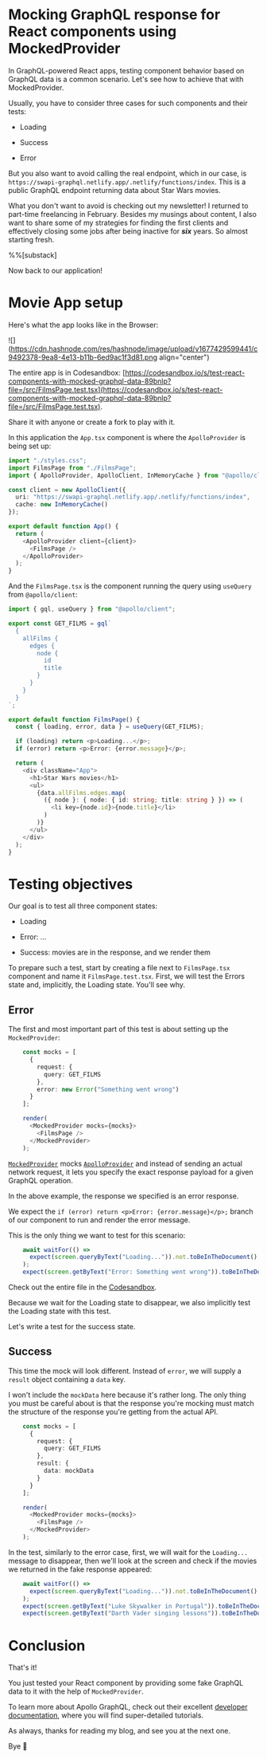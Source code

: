# Mocking GraphQL response for React components using MockedProvider

In GraphQL-powered React apps, testing component behavior based on GraphQL data is a common scenario. Let's see how to achieve that with MockedProvider.

Usually, you have to consider three cases for such components and their tests:

* Loading
    
* Success
    
* Error
    

But you also want to avoid calling the real endpoint, which in our case, is `https://swapi-graphql.netlify.app/.netlify/functions/index`. This is a public GraphQL endpoint returning data about Star Wars movies.

What you don't want to avoid is checking out my newsletter! I returned to part-time freelancing in February. Besides my musings about content, I also want to share some of my strategies for finding the first clients and effectively closing some jobs after being inactive for ***six*** years. So almost starting fresh.

%%[substack] 

Now back to our application!

# Movie App setup

Here's what the app looks like in the Browser:

![](https://cdn.hashnode.com/res/hashnode/image/upload/v1677429599441/c9492378-9ea8-4e13-b11b-6ed9ac1f3d81.png align="center")

The entire app is in Codesandbox: [https://codesandbox.io/s/test-react-components-with-mocked-graphql-data-89bnlp?file=/src/FilmsPage.test.tsx](https://codesandbox.io/s/test-react-components-with-mocked-graphql-data-89bnlp?file=/src/FilmsPage.test.tsx).

Share it with anyone or create a fork to play with it.

In this application the `App.tsx` component is where the `ApolloProvider` is being set up:

```typescript
import "./styles.css";
import FilmsPage from "./FilmsPage";
import { ApolloProvider, ApolloClient, InMemoryCache } from "@apollo/client";

const client = new ApolloClient({
  uri: "https://swapi-graphql.netlify.app/.netlify/functions/index",
  cache: new InMemoryCache()
});

export default function App() {
  return (
    <ApolloProvider client={client}>
      <FilmsPage />
    </ApolloProvider>
  );
}
```

And the `FilmsPage.tsx` is the component running the query using `useQuery` from `@apollo/client`:

```typescript
import { gql, useQuery } from "@apollo/client";

export const GET_FILMS = gql`
  {
    allFilms {
      edges {
        node {
          id
          title
        }
      }
    }
  }
`;

export default function FilmsPage() {
  const { loading, error, data } = useQuery(GET_FILMS);

  if (loading) return <p>Loading...</p>;
  if (error) return <p>Error: {error.message}</p>;

  return (
    <div className="App">
      <h1>Star Wars movies</h1>
      <ul>
        {data.allFilms.edges.map(
          ({ node }: { node: { id: string; title: string } }) => (
            <li key={node.id}>{node.title}</li>
          )
        )}
      </ul>
    </div>
  );
}
```

# Testing objectives

Our goal is to test all three component states:

* Loading
    
* Error: ...
    
* Success: movies are in the response, and we render them
    

To prepare such a test, start by creating a file next to `FilmsPage.tsx` component and name it `FilmsPage.test.tsx`. First, we will test the Errors state and, implicitly, the Loading state. You'll see why.

## Error

The first and most important part of this test is about setting up the `MockedProvider`:

```typescript
    const mocks = [
      {
        request: {
          query: GET_FILMS
        },
        error: new Error("Something went wrong")
      }
    ];

    render(
      <MockedProvider mocks={mocks}>
        <FilmsPage />
      </MockedProvider>
    );
```

[`MockedProvider`](https://www.apollographql.com/docs/react/api/react/testing/#mockedprovider) mocks [`ApolloProvider`](https://www.apollographql.com/docs/react/api/react/hooks/#the-apolloprovider-component) and instead of sending an actual network request, it lets you specify the exact response payload for a given GraphQL operation.

In the above example, the response we specified is an error response.

We expect the `if (error) return <p>Error: {error.message}</p>;` branch of our component to run and render the error message.

This is the only thing we want to test for this scenario:

```typescript
    await waitFor(() =>
      expect(screen.queryByText("Loading...")).not.toBeInTheDocument()
    );
    expect(screen.getByText("Error: Something went wrong")).toBeInTheDocument();
```

Check out the entire file in the [Codesandbox](https://codesandbox.io/s/test-react-components-with-mocked-graphql-data-89bnlp?file=/src/FilmsPage.test.tsx).

Because we wait for the Loading state to disappear, we also implicitly test the Loading state with this test.

Let's write a test for the success state.

## Success

This time the mock will look different. Instead of `error`, we will supply a `result` object containing a `data` key.

I won't include the `mockData` here because it's rather long. The only thing you must be careful about is that the response you're mocking must match the structure of the response you're getting from the actual API.

```typescript
    const mocks = [
      {
        request: {
          query: GET_FILMS
        },
        result: {
          data: mockData
        }
      }
    ];

    render(
      <MockedProvider mocks={mocks}>
        <FilmsPage />
      </MockedProvider>
    );
```

In the test, similarly to the error case, first, we will wait for the `Loading...` message to disappear, then we'll look at the screen and check if the movies we returned in the fake response appeared:

```typescript
    await waitFor(() =>
      expect(screen.queryByText("Loading...")).not.toBeInTheDocument()
    );
    expect(screen.getByText("Luke Skywalker in Portugal")).toBeInTheDocument();
    expect(screen.getByText("Darth Vader singing lessons")).toBeInTheDocument();
```

# Conclusion

That's it!

You just tested your React component by providing some fake GraphQL data to it with the help of `MockedProvider`.

To learn more about Apollo GraphQL, check out their excellent [developer documentation](https://www.apollographql.com/docs/), where you will find super-detailed tutorials.

As always, thanks for reading my blog, and see you at the next one.

Bye 👋
